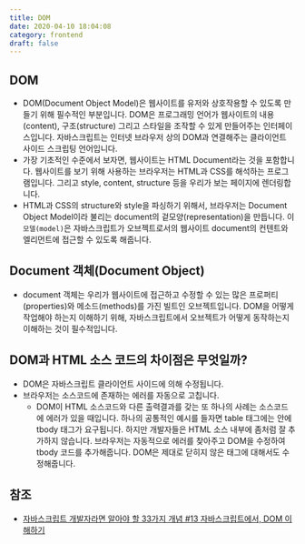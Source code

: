 ```yaml
---
title: DOM
date: 2020-04-10 18:04:08
category: frontend
draft: false
---
```


## DOM

- DOM(Document Object Model)은 웹사이트를 유저와 상호작용할 수 있도록 만들기 위해 필수적인 부분입니다. DOM은 프로그래밍 언어가 웹사이트의 내용(content), 구조(structure) 그리고 스타일을 조작할 수 있게 만들어주는 인터페이스입니다. 자바스크립트는 인터넷 브라우저 상의 DOM과 연결해주는 클라이언트 사이드 스크립팅 언어입니다.
- 가장 기초적인 수준에서 보자면, 웹사이트는 HTML Document라는 것을 포함합니다. 웹사이트를 보기 위해 사용하는 브라우저는 HTML과 CSS를 해석하는 프로그램입니다. 그리고 style, content, structure 등을 우리가 보는 페이지에 렌더링합니다.
- HTML과 CSS의 structure와 style을 파싱하기 위해서, 브라우저는 Document Object Model이라 불리는 document의 겉모양(representation)을 만듭니다. 이 `모델(model)`은 자바스크립트가 오브젝트로서의 웹사이트 document의 컨텐트와 엘리먼트에 접근할 수 있도록 해줍니다.

## Document 객체(Document Object)

- document 객체는 우리가 웹사이트에 접근하고 수정할 수 있는 많은 프로퍼티(properties)와 메소드(methods)를 가진 빌트인 오브젝트입니다. DOM을 어떻게 작업해야 하는지 이해하기 위해, 자바스크립트에서 오브젝트가 어떻게 동작하는지 이해하는 것이 필수적입니다.

## DOM과 HTML 소스 코드의 차이점은 무엇일까?

- DOM은 자바스크립트 클라이언트 사이드에 의해 수정됩니다.
- 브라우저는 소스코드에 존재하는 에러를 자동으로 고칩니다.
  - DOM이 HTML 소스코드와 다른 출력결과를 갖는 또 하나의 사례는 소스코드에 에러가 있을 때입니다. 하나의 공통적인 예시를 들자면 table 태그에는 안에 tbody 태그가 요구됩니다. 하지만 개발자들은 HTML 소스 내부에 좀처럼 잘 추가하지 않습니다. 브라우저는 자동적으로 에러를 찾아주고 DOM을 수정하여 tbody 코드를 추가해줍니다. DOM은 제대로 닫히지 않은 태그에 대해서도 수정해줍니다.

## 참조

- [자바스크립트 개발자라면 알아야 할 33가지 개념 #13 자바스크립트에서, DOM 이해하기](https://velog.io/@jakeseo_me/2019-05-02-1105-%EC%9E%91%EC%84%B1%EB%90%A8-z4jv623o55#%EA%B2%B0%EB%A1%A0)
